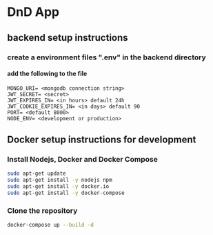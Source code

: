 # DnD App

## backend setup instructions
### create a environment files ".env" in the backend directory
#### add the following to the file
```env
MONGO_URI= <mongodb connection string>
JWT_SECRET= <secret>
JWT_EXPIRES_IN= <in hours> default 24h
JWT_COOKIE_EXPIRES_IN= <in days> default 90
PORT= <default 8000>
NODE_ENV= <development or production>
```
## Docker setup instructions for development

### Install Nodejs, Docker and Docker Compose
```bash	
sudo apt-get update
sudo apt-get install -y nodejs npm
sudo apt-get install -y docker.io
sudo apt-get install -y docker-compose
```
### Clone the repository
```bash
docker-compose up --build -d
```